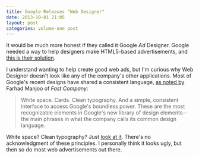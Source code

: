 ```yaml
---
title: Google Releases "Web Designer"
date: 2013-10-01 21:05
layout: post
categories: volume-one post
---
```


It would be much more honest if they called it Google _Ad_ Designer. Google needed a way to help designers make HTML5-based advertisements, and [this is their solution](http://www.google.com/webdesigner/).

I understand wanting to help create good web ads, but I'm curious why Web Designer doesn't look like any of the company's other applications. Most of Google's recent designs have shared a consistent language, [as noted by](http://www.fastcodesign.com/3016268/google-the-redesign) Farhad Manjoo of _Fast Company_:

> White space. Cards. Clean typography. And a simple, consistent interface to access Google's boundless power. These are the most recognizable elements in Google's new library of design elements--the main phrases in what the company calls its common design language.

White space? Clean typography? Just [look at it]({{site.domain}}/public/cargo/google-web-designer.png). There's no acknowledgment of these principles. I personally think it looks ugly, but then so do most web advertisements out there.
